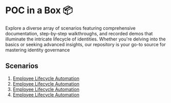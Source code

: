 # POC in a Box 📦
Explore a diverse array of scenarios featuring comprehensive documentation, step-by-step walkthroughs, and recorded demos that illuminate the intricate lifecycle of identities. Whether you're delving into the basics or seeking advanced insights, our repository is your go-to source for mastering identity governance

## Scenarios

1. [Employee Lifecycle Automation](https://github.com/jorlopama/EntraIDGovernance-Training/tree/1a51687493c3889aef6cf047f97a965a54b8c538/POCBOX/Employee%20Lifecycle%20Automation) 
2. [Employee Lifecycle Automation](https://github.com/jorlopama/EntraIDGovernance-Training/tree/1a51687493c3889aef6cf047f97a965a54b8c538/POCBOX/Employee%20Lifecycle%20Automation) 
3. [Employee Lifecycle Automation](https://github.com/jorlopama/EntraIDGovernance-Training/tree/1a51687493c3889aef6cf047f97a965a54b8c538/POCBOX/Employee%20Lifecycle%20Automation) 
4. [Employee Lifecycle Automation](https://github.com/jorlopama/EntraIDGovernance-Training/tree/1a51687493c3889aef6cf047f97a965a54b8c538/POCBOX/Employee%20Lifecycle%20Automation) 
